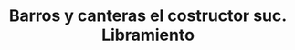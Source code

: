 ---
title: "Barros y canteras el costructor suc. Libramiento"
url: /jilotepec/barros-y-canteras-el-costructor-suc-libramiento/
shop: hágalo usted mismo
---